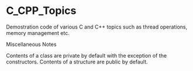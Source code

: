 # C_CPP_Topics
Demostration code of various C and C++ topics such as thread operations, memory management etc.

Miscellaneous Notes

Contents of a class are private by default with the exception of the constructors.  Contents of a structure are public by default.
